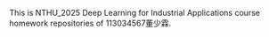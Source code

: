 This is NTHU_2025 Deep Learning for Industrial Applications course homework repositories of 113034567董少霖.
